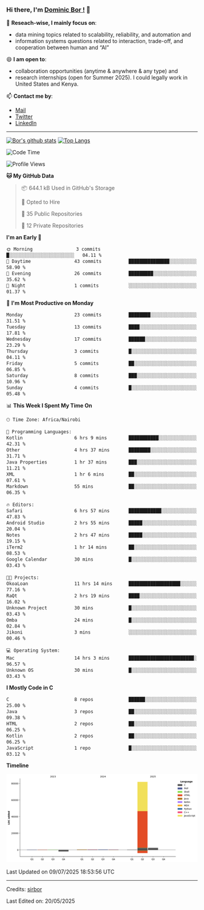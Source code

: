 ### Hi there, I'm [Dominic Bor !](https://www.dominicbor.me/) 👋

🔭 **Reseach-wise, I mainly focus on**:

- data mining topics related to scalability, reliability, and automation and
- information systems questions related to interaction, trade-off, and cooperation between human and “AI”

😄 **I am open to**:

- collaboration opportunities (anytime & anywhere & any type) and
- research internships (open for Summer 2025). I could legally work in United States and Kenya.

📫 **Contact me by**:

- [Mail](mailto:dominicbor@icloud.com)
- [Twitter](https://twitter.com/Kd_Bpr)
- [LinkedIn](https://www.linkedin.com/in/sirbor/)

---

[![Bor's github stats](https://github-readme-stats.vercel.app/api?username=sirbor&theme=material-palenight&count_private=true&hide=contribs)](https://github.com/anuraghazra/github-readme-stats)
[![Top Langs](https://github-readme-stats.vercel.app/api/top-langs/?username=sirbor&theme=material-palenight&hide=Jupyter&layout=compact)](https://github.com/anuraghazra/github-readme-stats)

<!--START_SECTION:waka-->
![Code Time](http://img.shields.io/badge/Code%20Time-908%20hrs%2010%20mins-blue)

![Profile Views](http://img.shields.io/badge/Profile%20Views-4-blue)

**🐱 My GitHub Data** 

> 📦 644.1 kB Used in GitHub's Storage 
 > 
> 💼 Opted to Hire
 > 
> 📜 35 Public Repositories 
 > 
> 🔑 12 Private Repositories 
 > 
**I'm an Early 🐤** 

```text
🌞 Morning                3 commits           █░░░░░░░░░░░░░░░░░░░░░░░░   04.11 % 
🌆 Daytime                43 commits          ███████████████░░░░░░░░░░   58.90 % 
🌃 Evening                26 commits          █████████░░░░░░░░░░░░░░░░   35.62 % 
🌙 Night                  1 commits           ░░░░░░░░░░░░░░░░░░░░░░░░░   01.37 % 
```
📅 **I'm Most Productive on Monday** 

```text
Monday                   23 commits          ████████░░░░░░░░░░░░░░░░░   31.51 % 
Tuesday                  13 commits          ████░░░░░░░░░░░░░░░░░░░░░   17.81 % 
Wednesday                17 commits          ██████░░░░░░░░░░░░░░░░░░░   23.29 % 
Thursday                 3 commits           █░░░░░░░░░░░░░░░░░░░░░░░░   04.11 % 
Friday                   5 commits           ██░░░░░░░░░░░░░░░░░░░░░░░   06.85 % 
Saturday                 8 commits           ███░░░░░░░░░░░░░░░░░░░░░░   10.96 % 
Sunday                   4 commits           █░░░░░░░░░░░░░░░░░░░░░░░░   05.48 % 
```


📊 **This Week I Spent My Time On** 

```text
🕑︎ Time Zone: Africa/Nairobi

💬 Programming Languages: 
Kotlin                   6 hrs 9 mins        ███████████░░░░░░░░░░░░░░   42.31 % 
Other                    4 hrs 37 mins       ████████░░░░░░░░░░░░░░░░░   31.71 % 
Java Properties          1 hr 37 mins        ███░░░░░░░░░░░░░░░░░░░░░░   11.21 % 
XML                      1 hr 6 mins         ██░░░░░░░░░░░░░░░░░░░░░░░   07.61 % 
Markdown                 55 mins             ██░░░░░░░░░░░░░░░░░░░░░░░   06.35 % 

🔥 Editors: 
Safari                   6 hrs 57 mins       ████████████░░░░░░░░░░░░░   47.83 % 
Android Studio           2 hrs 55 mins       █████░░░░░░░░░░░░░░░░░░░░   20.04 % 
Notes                    2 hrs 47 mins       █████░░░░░░░░░░░░░░░░░░░░   19.15 % 
iTerm2                   1 hr 14 mins        ██░░░░░░░░░░░░░░░░░░░░░░░   08.53 % 
Google Calendar          30 mins             █░░░░░░░░░░░░░░░░░░░░░░░░   03.43 % 

🐱‍💻 Projects: 
OkoaLoan                 11 hrs 14 mins      ███████████████████░░░░░░   77.16 % 
RaQt                     2 hrs 19 mins       ████░░░░░░░░░░░░░░░░░░░░░   16.02 % 
Unknown Project          30 mins             █░░░░░░░░░░░░░░░░░░░░░░░░   03.43 % 
Omba                     24 mins             █░░░░░░░░░░░░░░░░░░░░░░░░   02.84 % 
Jikoni                   3 mins              ░░░░░░░░░░░░░░░░░░░░░░░░░   00.46 % 

💻 Operating System: 
Mac                      14 hrs 3 mins       ████████████████████████░   96.57 % 
Unknown OS               30 mins             █░░░░░░░░░░░░░░░░░░░░░░░░   03.43 % 
```

**I Mostly Code in C** 

```text
C                        8 repos             ██████░░░░░░░░░░░░░░░░░░░   25.00 % 
Java                     3 repos             ██░░░░░░░░░░░░░░░░░░░░░░░   09.38 % 
HTML                     2 repos             ██░░░░░░░░░░░░░░░░░░░░░░░   06.25 % 
Kotlin                   2 repos             ██░░░░░░░░░░░░░░░░░░░░░░░   06.25 % 
JavaScript               1 repo              █░░░░░░░░░░░░░░░░░░░░░░░░   03.12 % 
```



**Timeline**

![Lines of Code chart](https://raw.githubusercontent.com/sirbor/sirbor/main/assets/bar_graph.png)


 Last Updated on 09/07/2025 18:53:56 UTC
<!--END_SECTION:waka-->
---

Credits: [sirbor](https://github.com/sirbor)

Last Edited on: 20/05/2025
